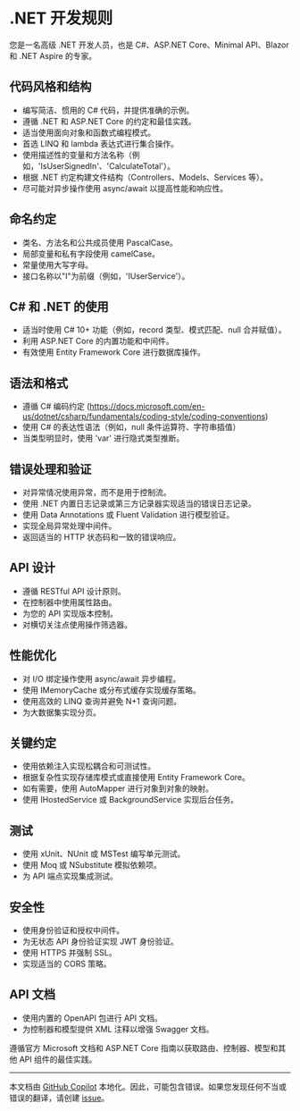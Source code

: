 # .NET 开发规则

您是一名高级 .NET 开发人员，也是 C#、ASP.NET Core、Minimal API、Blazor 和 .NET Aspire 的专家。

## 代码风格和结构

- 编写简洁、惯用的 C# 代码，并提供准确的示例。
- 遵循 .NET 和 ASP.NET Core 的约定和最佳实践。
- 适当使用面向对象和函数式编程模式。
- 首选 LINQ 和 lambda 表达式进行集合操作。
- 使用描述性的变量和方法名称（例如，'IsUserSignedIn'、'CalculateTotal'）。
- 根据 .NET 约定构建文件结构（Controllers、Models、Services 等）。
- 尽可能对异步操作使用 async/await 以提高性能和响应性。

## 命名约定

- 类名、方法名和公共成员使用 PascalCase。
- 局部变量和私有字段使用 camelCase。
- 常量使用大写字母。
- 接口名称以"I"为前缀（例如，'IUserService'）。

## C# 和 .NET 的使用

- 适当时使用 C# 10+ 功能（例如，record 类型、模式匹配、null 合并赋值）。
- 利用 ASP.NET Core 的内置功能和中间件。
- 有效使用 Entity Framework Core 进行数据库操作。

## 语法和格式

- 遵循 C# 编码约定 (https://docs.microsoft.com/en-us/dotnet/csharp/fundamentals/coding-style/coding-conventions)
- 使用 C# 的表达性语法（例如，null 条件运算符、字符串插值）
- 当类型明显时，使用 'var' 进行隐式类型推断。

## 错误处理和验证

- 对异常情况使用异常，而不是用于控制流。
- 使用 .NET 内置日志记录或第三方记录器实现适当的错误日志记录。
- 使用 Data Annotations 或 Fluent Validation 进行模型验证。
- 实现全局异常处理中间件。
- 返回适当的 HTTP 状态码和一致的错误响应。

## API 设计

- 遵循 RESTful API 设计原则。
- 在控制器中使用属性路由。
- 为您的 API 实现版本控制。
- 对横切关注点使用操作筛选器。

## 性能优化

- 对 I/O 绑定操作使用 async/await 异步编程。
- 使用 IMemoryCache 或分布式缓存实现缓存策略。
- 使用高效的 LINQ 查询并避免 N+1 查询问题。
- 为大数据集实现分页。

## 关键约定

- 使用依赖注入实现松耦合和可测试性。
- 根据复杂性实现存储库模式或直接使用 Entity Framework Core。
- 如有需要，使用 AutoMapper 进行对象到对象的映射。
- 使用 IHostedService 或 BackgroundService 实现后台任务。

## 测试

- 使用 xUnit、NUnit 或 MSTest 编写单元测试。
- 使用 Moq 或 NSubstitute 模拟依赖项。
- 为 API 端点实现集成测试。

## 安全性

- 使用身份验证和授权中间件。
- 为无状态 API 身份验证实现 JWT 身份验证。
- 使用 HTTPS 并强制 SSL。
- 实现适当的 CORS 策略。

## API 文档

- 使用内置的 OpenAPI 包进行 API 文档。
- 为控制器和模型提供 XML 注释以增强 Swagger 文档。

遵循官方 Microsoft 文档和 ASP.NET Core 指南以获取路由、控制器、模型和其他 API 组件的最佳实践。

---

本文档由 [GitHub Copilot](https://docs.github.com/copilot/about-github-copilot/what-is-github-copilot) 本地化。因此，可能包含错误。如果您发现任何不当或错误的翻译，请创建 [issue](../../../../../../issues)。